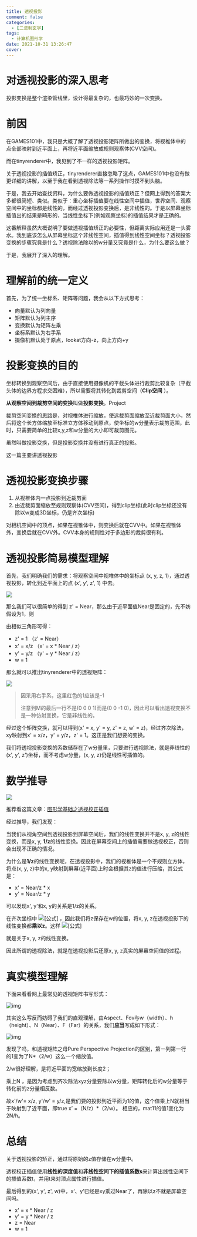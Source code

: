 ```yaml
---
title: 透视投影
comment: false
categories:
  - [二进制玄学]
tags:
  - 计算机图形学
date: 2021-10-31 13:26:47
cover:
---
```


# 对透视投影的深入思考

投影变换是整个渲染管线里，设计得最复杂的，也最巧妙的一次变换。

# 前因

在GAMES101中，我只是大概了解了透视投影矩阵所做出的变换，将视椎体中的点全部映射到近平面上，再将近平面缩放成规则观察体(CVV空间)。

而在tinyrenderer中，我见到了不一样的透视投影矩阵。

关于透视投影的插值矫正，tinyrenderer直接忽略了这点，GAMES101中也没有做更详细的讲解，以至于我在看到透视除法等一系列操作时摸不到头脑。

于是，我去开始查找资料，为什么要做透视投影的插值矫正？但网上得到的答案大多都很简短、类似。类似于：重心坐标插值要在线性空间中插值，世界空间、观察空间中的坐标都是线性的，而经过透视投影变换后，是非线性的。于是以屏幕坐标插值出的结果是畸形的，当线性坐标下(例如观察坐标)的插值结果才是正确的。

这番解释虽然大概说明了要做透视插值矫正的必要性，但距离实际应用还是一头雾水。我到底该怎么从屏幕坐标这个非线性空间，插值得到线性空间坐标？透视投影变换的步骤究竟是什么？透视除法除以的w分量又究竟是什么，为什么要这么做？

于是，我展开了深入的理解。

# 理解前的统一定义

首先，为了统一坐标系、矩阵等问题，我会从以下方式思考：

- 向量默认为列向量
- 矩阵默认为列主序
- 变换默认为矩阵左乘
- 坐标系默认为右手系
- 摄像机默认处于原点，lookat方向-z，向上方向+y

# 投影变换的目的

坐标转换到观察空间后，由于直接使用摄像机的平截头体进行裁剪比较复杂（平截头体的边界方程求交困难），所以需要将其转化到裁剪空间（**Clip空间** ）。

**从观察空间到裁剪空间的变换**叫做**投影变换**。Project

裁剪空间变换的思路是，对视椎体进行缩放，使远裁剪面缩放至近裁剪面大小，然后将这个长方体缩放至标准立方体移动到原点，使坐标的w分量表示裁剪范围，此时，只需要简单的比较x,y,z和w分量的大小即可裁剪图元。

虽然叫做投影变换，但是投影变换并没有进行真正的投影。

这一篇主要讲透视投影

# 透视投影变换步骤

1. 从视椎体内一点投影到近裁剪面
2. 由近裁剪面缩放至规则观察体(CVV空间)，得到clip坐标(此时clip坐标还没有除以w变成3D坐标，仍是齐次坐标)

对相机空间中的顶点，如果在视锥体中，则变换后就在CVV中。如果在视锥体外，变换后就在CVV外。CVV本身的规则性对于多边形的裁剪很有利。

# 透视投影简易模型理解

首先，我们明确我们的需求：将观察空间中视椎体中的坐标点 (x, y, z, 1)，通过透视投影，转化到近平面上的点 (x', y', z', 1) 中去。

![](https://learnopengl-cn.github.io/img/01/08/perspective_frustum.png)

那么我们可以很简单的得到 z' = Near，那么由于近平面值Near是固定的，先不妨假设为1，则

由相似三角形可得：

- z' = 1 	 （z' = Near）
- x' = x/z   （x' = x * Near / z）  
- y' = y/z   （y' = y * Near / z）
- w = 1

那么就可以推出tinyrenderer中的透视矩阵：

![](https://pic3.zhimg.com/80/v2-ad0ea8a748d9edf9d549a5fb3f951e0a_720w.jpg)

> 因采用右手系，这里红色的1应该是-1
>
> 注意到M的最后一行不是(0 0 0 1)而是(0 0 -1 0)，因此可以看出透视变换不是一种仿射变换，它是非线性的。

经过这个矩阵变换，就可以得到(x' = x, y' = y, z' = z, w' = z)，经过齐次除法，xy映射到x' = x/z，y' = y/z，z' = 1。这正是我们想要的变换。

我们将透视投影变换的系数储存在了w分量里，只要进行透视除法，就是非线性的(x', y', z')坐标，而不考虑w分量，(x, y, z)仍是线性可插值的。

# 数学推导

![](https://img-blog.csdnimg.cn/20190902235800653.PNG?x-oss-process=image/watermark,type_ZmFuZ3poZW5naGVpdGk,shadow_10,text_aHR0cHM6Ly9oYXBweWZpcmUuYmxvZy5jc2RuLm5ldA==,size_16,color_FFFFFF,t_70)

推荐看这篇文章：[图形学基础之透视校正插值](https://blog.csdn.net/n5/article/details/100148540)

经过推导，我们发现：

当我们从视角空间到透视投影到屏幕空间后，我们的线性变换并不是x, y, z的线性变换，而是x, y, **1/z**的线性变换。因此在屏幕空间上的插值需要做透视校正，否则会出现不正确的情况。

为什么是**1/z**的线性变换呢，在透视投影中，我们的视椎体是一个不规则立方体，将点(x, y, z)中的x, y映射到屏幕(近平面)上时会根据其z的值进行压缩，其公式是：

- x' = Near/z * x
- y' = Near/z * y

可以发现x', y'和x, y的关系是1/z的关系。

在齐次坐标中 ![[公式]](https://www.zhihu.com/equation?tex=%28P_x%2C+P_y%2C+P_z%2C+1%29+%3D%3D+%28kP_x%2C+kPy%2C+kPz%2C+k%29) ，因此我们将z保存在w的位置，将x, y, z在透视投影下的线性变换都**乘以z**。这样 ![[公式]](https://www.zhihu.com/equation?tex=%28P_xP_z%2C+P_yP_z%2C+P_zP_z%2CP_z%29+%5C%5C+)

就是关于x, y, z的线性变换。

因此所谓的透视除法，就是在透视投影后还原x, y, z真实的屏幕空间值的过程。

# 真实模型理解

下面来看看网上最常见的透视矩阵书写形式：

![img](https://pic3.zhimg.com/80/v2-b987fbb765291b6d4014a643a0d76542_720w.jpg)

其实这么写反而妨碍了我们的直观理解，由Aspect、Fov与w（width）、h（height）、N（Near）、F（Far）的关系，我们**应当**写成如下形式：

![img](https://pic4.zhimg.com/80/v2-49f30cf6dd8b979218c1b7c0a0cbeff7_720w.jpg)

发现了吗，和透视矩阵之母Pure Perspective Projection的区别，第一列第一行的1变为了N*（2/w）这么一个缩放值。

2/w很好理解，是将近平面的宽缩放到长度2；

乘上N ，是因为考虑到齐次除法xyz分量要除以w分量，矩阵转化后的w分量等于转化前的z分量相反数。

故x'/w'= x/z, y'/w' = y/z,是我们要的投影到近平面为1的值，这个值乘上N就相当于映射到了近平面，即true x’ =（N/z）*（2/w）。 相应的，mat11的值1变化为2N/h。

# 总结

关于透视投影的矫正，通过将原始的z值存储在w分量中。

透视校正插值使用**线性的深度值**和**非线性空间下的插值系数s**来计算出线性空间下的插值系数t，并用t来对顶点属性进行插值。

最后得到的(x', y', z', w)中，x‘、y’已经是xy乘过Near了，再除以z不就是屏幕空间吗。

- x' = x * Near / z
- y' = y * Near / z
- z = Near
- w = 1

